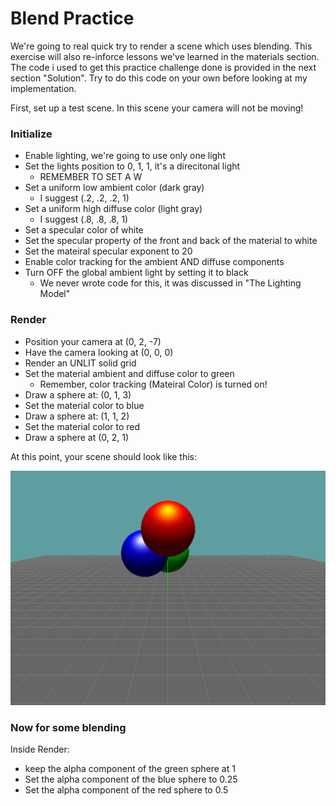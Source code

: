 # Blend Practice

We're going to real quick try to render a scene which uses blending. This exercise will also re-inforce lessons we've learned in the materials section. The code i used to get this practice challenge done is provided in the next section "Solution". Try to do this code on your own before looking at my implementation.

First, set up a test scene. In this scene your camera will not be moving!

### Initialize

* Enable lighting, we're going to use only one light
* Set the lights position to 0, 1, 1, it's a direcitonal light
  * REMEMBER TO SET A W 
* Set a uniform low ambient color (dark gray)
  * I suggest (.2, .2, .2, 1) 
* Set a uniform high diffuse color (light gray)
  * I suggest (.8, .8, .8, 1) 
* Set a specular color of white
* Set the specular property of the front and back of the material to white
* Set the mateiral specular exponent to 20
* Enable color tracking for the ambient AND diffuse components
* Turn OFF the global ambient light by setting it to black
  * We never wrote code for this, it was discussed in "The Lighting Model"

### Render

* Position your camera at (0, 2, -7)
* Have the camera looking at (0, 0, 0)
* Render an UNLIT solid grid
* Set the material ambient and diffuse color to green
  * Remember, color tracking (Mateiral Color) is turned on!
* Draw a sphere at: (0, 1, 3)
* Set the material color to blue
* Draw a sphere at: (1, 1, 2)
* Set the material color to red
* Draw a sphere at (0, 2, 1)

At this point, your scene should look like this:

![B1](blend1.png)

### Now for some blending


Inside Render: 
* keep the alpha component of the green sphere at 1
* Set the alpha component of the blue sphere to 0.25
* Set the alpha component of the red sphere to 0.5